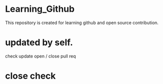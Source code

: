 # Learning_Github
This repository is created for learning github and open source contribution.
# updated by self.
check update
open / close pull req
# close check

